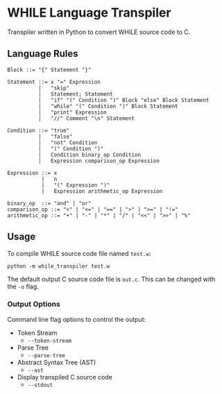 # WHILE Language Transpiler

Transpiler written in Python to convert WHILE source code to C.

## Language Rules

```
Block ::= "{" Statement "}"

Statement ::= x "=" Expression
          |   "skip"
          |   Statement; Statement
          |   "if" "(" Condition ")" Block "else" Block Statement
          |   "while" "(" Condition ")" Block Statement
          |   "print" Expression
          |   "//" Comment "\n" Statement

Condition ::= "true"
          |   "false"
          |   "not" Condition
          |   "(" Condition ")"
          |   Condition binary_op Condition
          |   Expression comparison_op Expression

Expression ::= x
           |   n
           |   "(" Expression ")"
           |   Expression arithmetic_op Expression

binary_op  ::= "and" | "or"
comparison_op ::= "<" | "<=" | "==" | ">" | ">=" | "!="
arithmetic_op ::= "+" | "-" | "*" | "/" | "<<" | ">>" | "%"
```

## Usage

To compile WHILE source code file named `test.w`:
```
python -m while_transpiler test.w
```
The default output C source code file is `out.c`. This can be changed with the `-o` flag.

### Output Options

Command line flag options to control the output:

- Token Stream
    - `--token-stream`
- Parse Tree
    - `--parse-tree`
- Abstract Syntax Tree (AST)
    - `--ast`
- Display transpiled C source code
    - `--stdout`
